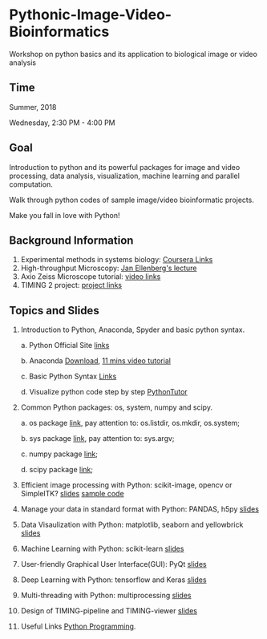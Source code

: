 # Pythonic-Image-Video-Bioinformatics
Workshop on python basics and its application to biological image or video analysis

## Time
Summer, 2018

Wednesday, 2:30 PM - 4:00 PM

## Goal
Introduction to python and its powerful packages for image and video processing, data analysis, visualization, machine learning and parallel computation.

Walk through python codes of sample image/video bioinformatic projects.

Make you fall in love with Python!

## Background Information
  1. Experimental methods in systems biology: [Coursera Links](https://www.coursera.org/learn/experimental-methods)
  2. High-throughput Microscopy: [Jan Ellenberg's lecture](https://www.youtube.com/watch?v=QrrCjC1eQaI&t=6s)
  3. Axio Zeiss Microscope tutorial: [video links](https://www.youtube.com/watch?v=_S7Tf3J0ylg&t=1234s)
  4. TIMING 2 project: [project links](https://github.com/troylhy1991/TIMING2)

## Topics and Slides
  1. Introduction to Python, Anaconda, Spyder and basic python syntax.
       
        a. Python Official Site [links](https://www.python.org/)
       
        b. Anaconda [Download](https://www.anaconda.com/download/), [11 mins video tutorial](https://www.youtube.com/watch?v=YJC6ldI3hWk)
       
        c. Basic Python Syntax [Links](https://www.learnpython.org/)
       
        d. Visualize python code step by step [PythonTutor](http://pythontutor.com/)

  2. Common Python packages: os, system, numpy and scipy.
  
        a. os package [link](https://www.tutorialspoint.com/python/os_file_methods.htm), pay attention to: os.listdir, os.mkdir, os.system;
      
        b. sys package [link](https://www.python-course.eu/sys_module.php), pay attention to: sys.argv;
      
        c. numpy package [link](http://cs231n.github.io/python-numpy-tutorial/);
      
        d. scipy package [link](https://www.tutorialspoint.com/scipy/index.htm);
  
  3. Efficient image processing with Python: scikit-image, opencv or SimpleITK? [slides](https://github.com/troylhy1991/Pythonic-Image-Video-Bioinformatics/tree/master/slides) [sample code](https://github.com/troylhy1991/Pythonic-Image-Video-Bioinformatics/tree/master/samples/No3)
  
  4. Manage your data in standard format with Python: PANDAS, h5py [slides]()
  
  5. Data Visaulization with Python: matplotlib, seaborn and yellowbrick [slides]()
  
  6. Machine Learning with Python: scikit-learn [slides]()
  
  7. User-friendly Graphical User Interface(GUI): PyQt [slides]()
  
  8. Deep Learning with Python: tensorflow and Keras [slides]()
  
  9. Multi-threading with Python: multiprocessing [slides]()
  
  10. Design of TIMING-pipeline and TIMING-viewer [slides]()
  
  11. Useful Links [Python Programming](https://pythonprogramming.net/).


